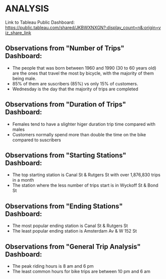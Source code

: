 # ANALYSIS

Link to Tableau Public Dashboard:  https://public.tableau.com/shared/JKBWXNXGN?:display_count=n&:origin=viz_share_link

## Observations from "Number of Trips" Dashboard:
- The people that was born between 1960 and 1990 (30 to 60 years old) are the ones
that travel the most by bicycle, with the majority of them being male.
- 85% of them are suscribers (85%) vs only 15% of customers.
- Wednesday is the day that the majority of trips are completed

## Observations from "Duration of Trips" Dashboard:
- Females tend to have a slighter higer duration trip time compared with males
- Customers normally spend more than double the time on the bike compared to suscribers


## Observations from "Starting Stations" Dashboard:
- The top starting station is Canal St & Rutgers St with over 1,876,830 trips in a month
- The station where the less number of trips start is in Wyckoff St & Bond St


## Observations from "Ending Stations" Dashboard:
- The most popular ending station is Canal St & Rutgers St
- The least popular ending station is Amsterdam Av & W 152 St

## Observations from "General Trip Analysis" Dashboard:
- The peak riding hours is 8 am and 6 pm
- The least common hours for bike trips are between 10 pm and 6 am
